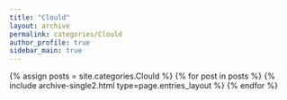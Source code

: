 ```yaml
---
title: "Clould"
layout: archive
permalink: categories/Clould
author_profile: true
sidebar_main: true
---
```


{% assign posts = site.categories.Clould %}
{% for post in posts %} {% include archive-single2.html type=page.entries_layout %} {% endfor %}
